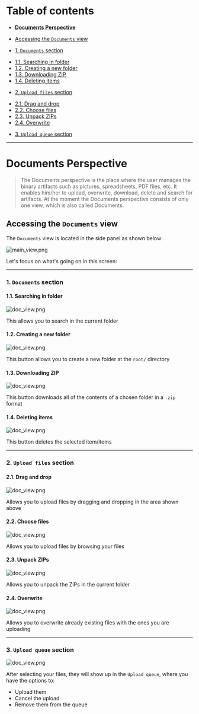 # **Table of contents**

- [**Documents Perspective**](#--documents-perspective--)
* [Accessing the `Documents` view](#accessing-the--documents--view)
+ [1. `Documents` section](#1--documents--section)
- [1.1. Searching in folder](#11-searching-in-folder)
- [1.2. Creating a new folder](#12-creating-a-new-folder)
- [1.3. Downloading ZIP](#13-downloading-zip)
- [1.4. Deleting items](#14-deleting-items)
+ [2. `Upload files` section](#2--upload-files--section)
- [2.1. Drag and drop](#21-drag-and-drop)
- [2.2. Choose files](#22-choose-files)
- [2.3. Unpack ZIPs](#23-unpack-zips)
- [2.4. Overwrite](#24-overwrite)
+ [3. `Upload queue` section](#3--upload-queue--section)

---

# **Documents Perspective**

>The Documents perspective is the place where the user manages the binary artifacts such as pictures, spreadsheets, PDF files, etc. It enables him/her to upload, overwrite, download, delete and search for artifacts.
At the moment the Documents perspective consists of only one view, which is also called Documents.

## Accessing the `Documents` view
The `Documents` view is located in the side panel as shown below:

![main_view.png](https://i.imgur.com/G3tWx8y.jpg)


Let's focus on what's going on in this screen:

---


### 1. `Documents` section

#### 1.1. Searching in folder

![doc_view.png](https://i.imgur.com/iBWJhr6.jpg)

This allows you to search in the current folder

#### 1.2. Creating a new folder

![doc_view.png](https://i.imgur.com/6hqQRy1.jpg)

This button allows you to create a new folder at the `root/` directory

#### 1.3. Downloading ZIP

![doc_view.png](https://i.imgur.com/5c7Jm1E.jpg)

This button downloads all of the contents of a chosen folder in a `.zip` format

#### 1.4. Deleting items

![doc_view.png](https://i.imgur.com/mbnDYTG.jpg)

This button deletes the selected item/items

---

### 2. `Upload files` section

#### 2.1. Drag and drop

![doc_view.png](https://i.imgur.com/CycQO8y.jpg)

Allows you to upload files by dragging and dropping in the area shown above

#### 2.2. Choose files

![doc_view.png](https://i.imgur.com/V7WdVjQ.jpg)

Allows you to upload files by browsing your files

#### 2.3. Unpack ZIPs

![doc_view.png](https://i.imgur.com/RpkK3rP.jpg)

Allows you to unpack the ZIPs in the current folder

#### 2.4. Overwrite

![doc_view.png](https://i.imgur.com/CwvebwO.jpg)

Allows you to overwrite already existing files with the ones you are uploading

---

### 3. `Upload queue` section

![doc_view.png](https://i.imgur.com/efaRg62.jpg)

After selecting your files, they will show up in the `Upload queue`, where you have the options to:

* Upload them
* Cancel the upload
* Remove them from the queue
